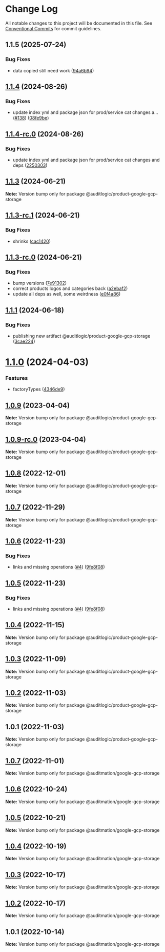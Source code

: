 # Change Log

All notable changes to this project will be documented in this file.
See [Conventional Commits](https://conventionalcommits.org) for commit guidelines.

## 1.1.5 (2025-07-24)


### Bug Fixes

* data copied still need work ([94a6b94](https://github.com/zerobias-org/product/commit/94a6b942fb0516367548599d739529536132755a))





## [1.1.4](https://github.com/auditlogic/product/compare/@auditlogic/product-google-gcp-storage@1.1.3...@auditlogic/product-google-gcp-storage@1.1.4) (2024-08-26)


### Bug Fixes

* update index yml and package json for prod/service cat changes a… ([#138](https://github.com/auditlogic/product/issues/138)) ([08fe9be](https://github.com/auditlogic/product/commit/08fe9beb1c8457462a19bc69caa02e6212d97e1a))





## [1.1.4-rc.0](https://github.com/auditlogic/product/compare/@auditlogic/product-google-gcp-storage@1.1.3...@auditlogic/product-google-gcp-storage@1.1.4-rc.0) (2024-08-26)


### Bug Fixes

* update index yml and package json for prod/service cat changes and deps ([2250303](https://github.com/auditlogic/product/commit/225030363a363608240135b7ebed386b28f01e4b))





## [1.1.3](https://github.com/auditlogic/product/compare/@auditlogic/product-google-gcp-storage@1.1.3-rc.1...@auditlogic/product-google-gcp-storage@1.1.3) (2024-06-21)

**Note:** Version bump only for package @auditlogic/product-google-gcp-storage





## [1.1.3-rc.1](https://github.com/auditlogic/product/compare/@auditlogic/product-google-gcp-storage@1.1.3-rc.0...@auditlogic/product-google-gcp-storage@1.1.3-rc.1) (2024-06-21)


### Bug Fixes

* shrinks ([cac1420](https://github.com/auditlogic/product/commit/cac14200fefcd8183ab69fe89a47bd3f70f563e9))





## [1.1.3-rc.0](https://github.com/auditlogic/product/compare/@auditlogic/product-google-gcp-storage@1.1.1...@auditlogic/product-google-gcp-storage@1.1.3-rc.0) (2024-06-21)


### Bug Fixes

* bump versions ([7e91302](https://github.com/auditlogic/product/commit/7e913023b8b312150ed7762c32fbbe616be71de5))
* correct products logos and categories back ([a2ebaf2](https://github.com/auditlogic/product/commit/a2ebaf2efe8e232e6ff22c774c456048771f9469))
* update all deps as well, some weirdness ([e0f4a86](https://github.com/auditlogic/product/commit/e0f4a864714e2d3de6bbf3da014d5312fe53be2f))





## [1.1.1](https://github.com/auditlogic/product/compare/@auditlogic/product-google-gcp-storage@1.1.0...@auditlogic/product-google-gcp-storage@1.1.1) (2024-06-18)


### Bug Fixes

* publishing new artifact @auditlogic/product-google-gcp-storage ([3cae224](https://github.com/auditlogic/product/commit/3cae2241b7114c9468e57e8f2d846234bd133e15))





# [1.1.0](https://github.com/auditlogic/product/compare/@auditlogic/product-google-gcp-storage@1.0.9...@auditlogic/product-google-gcp-storage@1.1.0) (2024-04-03)


### Features

* factoryTypes ([4346de9](https://github.com/auditlogic/product/commit/4346de92693aee892fccf725338ffc7b80ab182b))





## [1.0.9](https://github.com/auditlogic/product/compare/@auditlogic/product-google-gcp-storage@1.0.8...@auditlogic/product-google-gcp-storage@1.0.9) (2023-04-04)

**Note:** Version bump only for package @auditlogic/product-google-gcp-storage





## [1.0.9-rc.0](https://github.com/auditlogic/product/compare/@auditlogic/product-google-gcp-storage@1.0.8...@auditlogic/product-google-gcp-storage@1.0.9-rc.0) (2023-04-04)

**Note:** Version bump only for package @auditlogic/product-google-gcp-storage





## [1.0.8](https://github.com/auditlogic/product/compare/@auditlogic/product-google-gcp-storage@1.0.7...@auditlogic/product-google-gcp-storage@1.0.8) (2022-12-01)

**Note:** Version bump only for package @auditlogic/product-google-gcp-storage





## [1.0.7](https://github.com/auditlogic/product/compare/@auditlogic/product-google-gcp-storage@1.0.6...@auditlogic/product-google-gcp-storage@1.0.7) (2022-11-29)

**Note:** Version bump only for package @auditlogic/product-google-gcp-storage





## [1.0.6](https://github.com/auditlogic/product/compare/@auditlogic/product-google-gcp-storage@1.0.4...@auditlogic/product-google-gcp-storage@1.0.6) (2022-11-23)


### Bug Fixes

* links and missing operations ([#4](https://github.com/auditlogic/product/issues/4)) ([9fe8f08](https://github.com/auditlogic/product/commit/9fe8f08fe7c57fdb79f991ac35bd6ac2e7dcad38))





## [1.0.5](https://github.com/auditlogic/product/compare/@auditlogic/product-google-gcp-storage@1.0.4...@auditlogic/product-google-gcp-storage@1.0.5) (2022-11-23)


### Bug Fixes

* links and missing operations ([#4](https://github.com/auditlogic/product/issues/4)) ([9fe8f08](https://github.com/auditlogic/product/commit/9fe8f08fe7c57fdb79f991ac35bd6ac2e7dcad38))





## [1.0.4](https://github.com/auditlogic/product/compare/@auditlogic/product-google-gcp-storage@1.0.3...@auditlogic/product-google-gcp-storage@1.0.4) (2022-11-15)

**Note:** Version bump only for package @auditlogic/product-google-gcp-storage





## [1.0.3](https://github.com/auditlogic/product/compare/@auditlogic/product-google-gcp-storage@1.0.2...@auditlogic/product-google-gcp-storage@1.0.3) (2022-11-09)

**Note:** Version bump only for package @auditlogic/product-google-gcp-storage





## [1.0.2](https://github.com/auditlogic/product/compare/@auditlogic/product-google-gcp-storage@1.0.1...@auditlogic/product-google-gcp-storage@1.0.2) (2022-11-03)

**Note:** Version bump only for package @auditlogic/product-google-gcp-storage





## 1.0.1 (2022-11-03)

**Note:** Version bump only for package @auditlogic/product-google-gcp-storage





## [1.0.7](https://github.com/auditmation/store-content/compare/@auditmation/google-gcp-storage@1.0.6...@auditmation/google-gcp-storage@1.0.7) (2022-11-01)

**Note:** Version bump only for package @auditmation/google-gcp-storage





## [1.0.6](https://github.com/auditmation/store-content/compare/@auditmation/google-gcp-storage@1.0.5...@auditmation/google-gcp-storage@1.0.6) (2022-10-24)

**Note:** Version bump only for package @auditmation/google-gcp-storage





## [1.0.5](https://github.com/auditmation/store-content/compare/@auditmation/google-gcp-storage@1.0.4...@auditmation/google-gcp-storage@1.0.5) (2022-10-21)

**Note:** Version bump only for package @auditmation/google-gcp-storage





## [1.0.4](https://github.com/auditmation/store-content/compare/@auditmation/google-gcp-storage@1.0.3...@auditmation/google-gcp-storage@1.0.4) (2022-10-19)

**Note:** Version bump only for package @auditmation/google-gcp-storage





## [1.0.3](https://github.com/auditmation/store-content/compare/@auditmation/google-gcp-storage@1.0.2...@auditmation/google-gcp-storage@1.0.3) (2022-10-17)

**Note:** Version bump only for package @auditmation/google-gcp-storage





## [1.0.2](https://github.com/auditmation/store-content/compare/@auditmation/google-gcp-storage@1.0.1...@auditmation/google-gcp-storage@1.0.2) (2022-10-17)

**Note:** Version bump only for package @auditmation/google-gcp-storage





## 1.0.1 (2022-10-14)

**Note:** Version bump only for package @auditmation/google-gcp-storage
